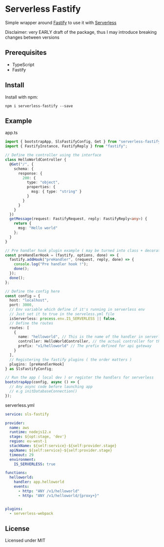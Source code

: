 # Serverless Fastify

Simple wrapper around [Fastify](https://www.fastify.io/) to use it with [Serverless](https://serverless.com/)

Disclaimer: very EARLY draft of the package, thus I may introduce breaking changes between versions

## Prerequisites
- TypeScript
- Fastify

## Install

Install with npm:

```
npm i serverless-fastify --save
```

## Example

app.ts

```ts
import { bootstrapApp, SlsFastifyConfig, Get } from "serverless-fastify";
import { FastifyInstance, FastifyReply } from "fastify";

// Define the controller using the interface
class HelloWorldController {
  @Get("/", {
    schema: {
      response: {
        200: {
          type: "object",
          properties: {
            msg: { type: "string" }
          }
        }
      }
    }
  })
  getMessage(request: FastifyRequest, reply: FastifyReply<any>) {
    return {
      msg: "Hello world"
    };
  }
}

// Pre handler hook plugin example ( may be turned into class + decorator later )
const preHandlerHook = (fastify, options, done) => {
  fastify.addHook("preHandler", (request, reply, done) => {
    console.log("Pre handler hook !");
    done();
  });
  done();
};

// Define the config here
const config = {
  host: "localhost",
  port: 3000,
  // Env variable which define if it's running in serverless env
  // Just set it to true in the serveless.yml file
  isServerless: process.env.IS_SERVERLESS || false,
  // Define the routes
  routes: [
    {
      name: "helloworld", // This is the name of the handler in serverless.yml
      controller: HelloWorldController, // the actual controller for this route
      prefix: "v1/helloworld" // The prefix defined for api gateway
    }
  ],
  // Registering the fastify plugins ( the order matters )
  plugins: [preHandlerHook]
} as SlsFastifyConfig;

// Run the app ( local dev ) or register the handlers for serverless
bootstrapApp(config, async () => {
  // Any async code before launching app
  // e.g initDatabaseConnection()
});

```

serverless.yml

```yml
service: sls-fastify

provider:
  name: aws
  runtime: nodejs12.x
  stage: ${opt:stage, 'dev'}
  region: eu-west-1
  stackName: ${self:service}-${self:provider.stage}
  apiName: ${self:service}-${self:provider.stage}
  timeout: 29
  environment:
    IS_SERVERLESS: true

functions:
  helloworld:
    handler: app.helloworld
    events:
      - http: "ANY /v1/helloworld"
      - http: "ANY /v1/helloworld/{proxy+}"


plugins:
  - serverless-webpack
```

## License

Licensed under MIT
